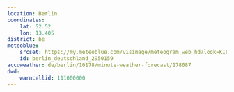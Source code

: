 ```yaml
---
location: Berlin
coordinates:
    lat: 52.52
    lon: 13.405
district: be
meteoblue:
    srcset: https://my.meteoblue.com/visimage/meteogram_web_hd?look=KILOMETER_PER_HOUR%2CCELSIUS%2CMILLIMETER&apikey=5838a18e295d&temperature=C&windspeed=kmh&precipitationamount=mm&winddirection=3char&city=Berlin&iso2=de&lat=52.524399&lon=13.410500&asl=74&tz=Europe%2FBerlin&lang=de&sig=746bd17297592ef3f64eed64e904a2d8
    id: berlin_deutschland_2950159
accuweather: de/berlin/10178/minute-weather-forecast/178087
dwd:
    warncellid: 111000000
---
```

